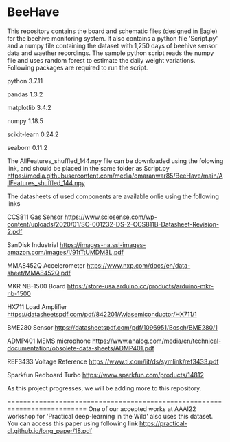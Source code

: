 # BeeHave

This repository contains the board and schematic files (designed in Eagle) for the beehive monitoring system. It also contains a python file 'Script.py' and a numpy file containing the dataset with 1,250 days of beehive sensor data and waether recordings. The sample python script reads the numpy file and uses random forest to estimate the daily weight variations. Following packages are required to run the script.

python                    3.7.11  

pandas                    1.3.2 

matplotlib                3.4.2 

numpy                     1.18.5   

scikit-learn              0.24.2  

seaborn                   0.11.2 



The AllFeatures_shuffled_144.npy file can be downloaded using the folowing link, and should be placed in the same folder as Script.py
https://media.githubusercontent.com/media/omaranwar85/BeeHave/main/AllFeatures_shuffled_144.npy



The datasheets of used components are available onlie using the following links

CCS811 Gas Sensor
https://www.sciosense.com/wp-content/uploads/2020/01/SC-001232-DS-2-CCS811B-Datasheet-Revision-2.pdf

SanDisk Industrial
https://images-na.ssl-images-amazon.com/images/I/91tTtUMDM3L.pdf

MMA8452Q Accelerometer
https://www.nxp.com/docs/en/data-sheet/MMA8452Q.pdf

MKR NB-1500 Board
https://store-usa.arduino.cc/products/arduino-mkr-nb-1500

HX711 Load Amplifier
https://datasheetspdf.com/pdf/842201/Aviasemiconductor/HX711/1

BME280 Sensor
https://datasheetspdf.com/pdf/1096951/Bosch/BME280/1

ADMP401 MEMS microphone
https://www.analog.com/media/en/technical-documentation/obsolete-data-sheets/ADMP401.pdf

REF3433 Voltage Reference
https://www.ti.com/lit/ds/symlink/ref3433.pdf

Sparkfun Redboard Turbo
https://www.sparkfun.com/products/14812



As this project progresses, we will be adding more to this repository.

==========================================================================
One of our accepted works at AAAI22 workshop for 'Practical deep-learning in the Wild' also uses this dataset. You can access this paper using following link
https://practical-dl.github.io/long_paper/18.pdf

